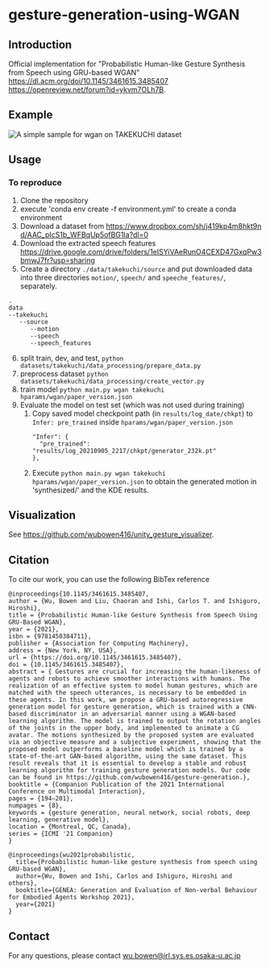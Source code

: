 # gesture-generation-using-WGAN

## Introduction

Official implementation for "Probabilistic Human-like Gesture Synthesis from Speech using GRU-based WGAN"
https://dl.acm.org/doi/10.1145/3461615.3485407
https://openreview.net/forum?id=ykvm7OLh7B.

## Example

![A simple sample for wgan on TAKEKUCHI dataset](demo/cl34-dev8.gif)

## Usage

### To reproduce
1. Clone the repository
2. execute 'conda env create -f environment.yml' to create a conda environment
3. Download a dataset from https://www.dropbox.com/sh/j419kp4m8hkt9nd/AAC_pIcS1b_WFBqUp5ofBG1Ia?dl=0
4. Download the extracted speech features https://drive.google.com/drive/folders/1eISYiVAeRunO4CEXD47GxqPw3bmwJ7fr?usp=sharing
5. Create a directory `./data/takekuchi/source` and put downloaded data into three directories `motion/`, `speech/` and `speeche_features/`, separately.

```
.
data
--takekuchi
   --source
      --motion
      --speech
      --speech_features
```

6. split train, dev, and test, `python datasets/takekuchi/data_processing/prepare_data.py`
7. preprocess dataset `python datasets/takekuchi/data_processing/create_vector.py`
8. train model `python main.py wgan takekuchi hparams/wgan/paper_version.json`
9. Evaluate the model on test set (which was not used during training)
   1. Copy saved model checkpoint path (in `results/log_date/chkpt`) to `Infer: pre_trained` inside `hparams/wgan/paper_version.json`
      ```
      "Infer": {
        "pre_trained": "results/log_20210905_2217/chkpt/generator_232k.pt"
      },
      ```
   2. Execute `python main.py wgan takekuchi hparams/wgan/paper_version.json` to obtain the generated motion in 'synthesized/' and the KDE results.

## Visualization
See https://github.com/wubowen416/unity_gesture_visualizer.

## Citation
To cite our work, you can use the following BibTex reference
```
@inproceedings{10.1145/3461615.3485407,
author = {Wu, Bowen and Liu, Chaoran and Ishi, Carlos T. and Ishiguro, Hiroshi},
title = {Probabilistic Human-like Gesture Synthesis from Speech Using GRU-Based WGAN},
year = {2021},
isbn = {9781450384711},
publisher = {Association for Computing Machinery},
address = {New York, NY, USA},
url = {https://doi.org/10.1145/3461615.3485407},
doi = {10.1145/3461615.3485407},
abstract = { Gestures are crucial for increasing the human-likeness of agents and robots to achieve smoother interactions with humans. The realization of an effective system to model human gestures, which are matched with the speech utterances, is necessary to be embedded in these agents. In this work, we propose a GRU-based autoregressive generation model for gesture generation, which is trained with a CNN-based discriminator in an adversarial manner using a WGAN-based learning algorithm. The model is trained to output the rotation angles of the joints in the upper body, and implemented to animate a CG avatar. The motions synthesized by the proposed system are evaluated via an objective measure and a subjective experiment, showing that the proposed model outperforms a baseline model which is trained by a state-of-the-art GAN-based algorithm, using the same dataset. This result reveals that it is essential to develop a stable and robust learning algorithm for training gesture generation models. Our code can be found in https://github.com/wubowen416/gesture-generation.},
booktitle = {Companion Publication of the 2021 International Conference on Multimodal Interaction},
pages = {194–201},
numpages = {8},
keywords = {gesture generation, neural network, social robots, deep learning, generative model},
location = {Montreal, QC, Canada},
series = {ICMI '21 Companion}
}

@inproceedings{wu2021probabilistic,
  title={Probabilistic human-like gesture synthesis from speech using GRU-based WGAN},
  author={Wu, Bowen and Ishi, Carlos and Ishiguro, Hiroshi and others},
  booktitle={GENEA: Generation and Evaluation of Non-verbal Behaviour for Embodied Agents Workshop 2021},
  year={2021}
}
```

## Contact
For any questions, please contact wu.bowen@irl.sys.es.osaka-u.ac.jp
